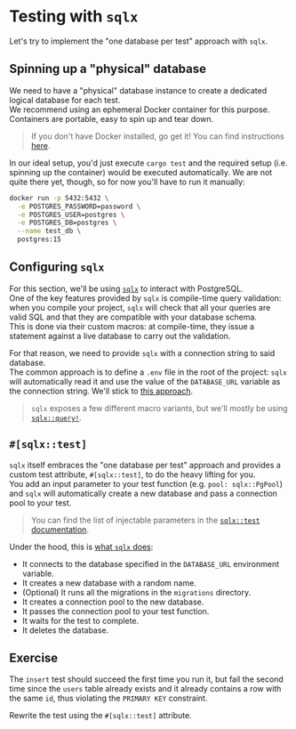 # Testing with `sqlx`

Let's try to implement the "one database per test" approach with `sqlx`.

## Spinning up a "physical" database

We need to have a "physical" database instance to create a dedicated logical database for each test.  
We recommend using an ephemeral Docker container for this purpose. Containers are portable, easy to spin up and tear
down.

> If you don't have Docker installed, go get it! You can find instructions [here](https://docs.docker.com/get-docker/).

In our ideal setup, you'd just execute `cargo test` and the required setup (i.e. spinning up the container) would be
executed automatically. We are not quite there yet, though, so for now you'll have to run it manually:

```bash
docker run -p 5432:5432 \
  -e POSTGRES_PASSWORD=password \
  -e POSTGRES_USER=postgres \
  -e POSTGRES_DB=postgres \
  --name test_db \
  postgres:15
```

## Configuring `sqlx`

For this section, we'll be using [`sqlx`](https://crates.io/crates/sqlx) to interact with PostgreSQL.  
One of the key features provided by `sqlx` is compile-time query validation: when you compile your project,
`sqlx` will check that all your queries are valid SQL and that they are compatible with your database schema.  
This is done via their custom macros: at compile-time, they issue a statement against a live database to carry
out the validation.

For that reason, we need to provide `sqlx` with a connection string to said database.  
The common approach is to define a `.env` file in the root of the project: `sqlx` will automatically read it and
use the value of the `DATABASE_URL` variable as the connection string. We'll stick to [this approach](../../../.env).

> `sqlx` exposes a few different macro variants, but we'll mostly be
> using [`sqlx::query!`](https://docs.rs/sqlx/0.7.3/sqlx/macro.query.html).

## `#[sqlx::test]`

`sqlx` itself embraces the "one database per test" approach and provides a custom test attribute, `#[sqlx::test]`, to do
the heavy lifting for you.  
You add an input parameter to your test function (e.g. `pool: sqlx::PgPool`) and `sqlx` will automatically create a new
database and pass a connection pool to your test.

> You can find the list of injectable parameters in
> the [`sqlx::test` documentation](https://docs.rs/sqlx/0.7.3/sqlx/attr.test.html).

Under the hood, this
is [what `sqlx` does](https://github.com/launchbadge/sqlx/blob/982c014f54843cb5661e667f66937d59bd09b512/sqlx-core/src/testing/mod.rs#L171):

- It connects to the database specified in the `DATABASE_URL` environment variable.
- It creates a new database with a random name.
- (Optional) It runs all the migrations in the `migrations` directory.
- It creates a connection pool to the new database.
- It passes the connection pool to your test function.
- It waits for the test to complete.
- It deletes the database.

## Exercise

The `insert` test should succeed the first time you run it, but fail the second time since the `users` table already
exists
and it already contains a row with the same `id`, thus violating the `PRIMARY KEY` constraint.

Rewrite the test using the `#[sqlx::test]` attribute.